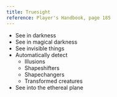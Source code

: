 ```yaml
---
title: Truesight
reference: Player's Handbook, page 185
---
```


- See in darkness
- See in magical darkness
- See invisible things
- Automatically detect
  - Illusions
  - Shapeshifters
  - Shapechangers
  - Transformed creatures
- See into the ethereal plane
